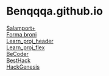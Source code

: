 # Benqqqa.github.io

<a href="https://benqqqa.github.io/salanport/"> Salamport+</a><br>
<a href="https://benqqqa.github.io/forma_bron/"> Forma broni</a><br>
<a href="https://benqqqa.github.io/learn_proj_1/"> Learn_proj_header</a><br>
<a href="https://benqqqa.github.io/my-work/"> Learn_proj_flex</a><br>
<a href="https://becoder.newpage.xyz"> BeCoder</a><br>
<a href="https://besthack.newpage.xyz/"> BestHack</a><br>
<a href="https://hackgenesis.newpage.xyz"> HackGenesis</a><br>
